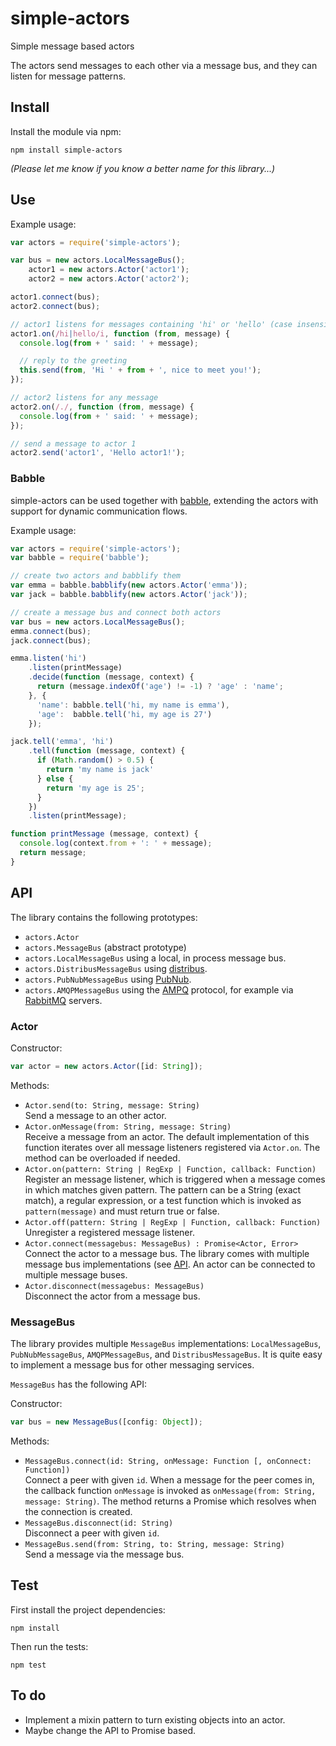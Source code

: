 # simple-actors

Simple message based actors

The actors send messages to each other via a message bus, and they can listen
for message patterns.


## Install

Install the module via npm:

    npm install simple-actors

*(Please let me know if you know a better name for this library...)*


## Use

Example usage:

```js
var actors = require('simple-actors');

var bus = new actors.LocalMessageBus();
    actor1 = new actors.Actor('actor1');
    actor2 = new actors.Actor('actor2');

actor1.connect(bus);
actor2.connect(bus);

// actor1 listens for messages containing 'hi' or 'hello' (case insensitive)
actor1.on(/hi|hello/i, function (from, message) {
  console.log(from + ' said: ' + message);

  // reply to the greeting
  this.send(from, 'Hi ' + from + ', nice to meet you!');
});

// actor2 listens for any message
actor2.on(/./, function (from, message) {
  console.log(from + ' said: ' + message);
});

// send a message to actor 1
actor2.send('actor1', 'Hello actor1!');
```

### Babble

simple-actors can be used together with [babble](https://github.com/enmasseio/babble), extending the actors with support for dynamic communication flows.

Example usage: 

```js
var actors = require('simple-actors');
var babble = require('babble');

// create two actors and babblify them
var emma = babble.babblify(new actors.Actor('emma'));
var jack = babble.babblify(new actors.Actor('jack'));

// create a message bus and connect both actors
var bus = new actors.LocalMessageBus();
emma.connect(bus);
jack.connect(bus);

emma.listen('hi')
    .listen(printMessage)
    .decide(function (message, context) {
      return (message.indexOf('age') != -1) ? 'age' : 'name';
    }, {
      'name': babble.tell('hi, my name is emma'),
      'age':  babble.tell('hi, my age is 27')
    });

jack.tell('emma', 'hi')
    .tell(function (message, context) {
      if (Math.random() > 0.5) {
        return 'my name is jack'
      } else {
        return 'my age is 25';
      }
    })
    .listen(printMessage);

function printMessage (message, context) {
  console.log(context.from + ': ' + message);
  return message;
}
```


## API

The library contains the following prototypes:

- `actors.Actor`
- `actors.MessageBus` (abstract prototype)
- `actors.LocalMessageBus` using a local, in process message bus.
- `actors.DistribusMessageBus` using [distribus](https://github.com/enmasseio/distribus).
- `actors.PubNubMessageBus` using [PubNub](http://www.pubnub.com/).
- `actors.AMQPMessageBus` using the [AMPQ](http://www.amqp.org/) protocol,
  for example via [RabbitMQ](https://www.rabbitmq.com/) servers.


### Actor

Constructor:

```js
var actor = new actors.Actor([id: String]);
```

Methods:

- `Actor.send(to: String, message: String)`  
  Send a message to an other actor.
- `Actor.onMessage(from: String, message: String)`  
  Receive a message from an actor. The default implementation of this function
  iterates over all message listeners registered via `Actor.on`. The method can
  be overloaded if needed.
- `Actor.on(pattern: String | RegExp | Function, callback: Function)`  
  Register an message listener, which is triggered when a message comes in which
  matches given pattern. The pattern can be a String (exact match), a
  regular expression, or a test function which is invoked as `pattern(message)`
  and must return true or false.
- `Actor.off(pattern: String | RegExp | Function, callback: Function)`  
  Unregister a registered message listener.
- `Actor.connect(messagebus: MessageBus) : Promise<Actor, Error>`  
  Connect the actor to a message bus. The library comes with multiple message 
  bus implementations (see [API](#api). An actor can be connected to multiple 
  message buses.
- `Actor.disconnect(messagebus: MessageBus)`  
  Disconnect the actor from a message bus.


### MessageBus

The library provides multiple `MessageBus` implementations: `LocalMessageBus`,
`PubNubMessageBus`, `AMQPMessageBus`, and `DistribusMessageBus`. It is quite 
easy to implement a message bus for other messaging services.

`MessageBus` has the following API:

Constructor:

```js
var bus = new MessageBus([config: Object]);
```

Methods:

- `MessageBus.connect(id: String, onMessage: Function [, onConnect: Function])`  
  Connect a peer with given `id`. When a message for the peer comes in,
  the callback function `onMessage` is invoked as `onMessage(from: String,
  message: String)`. The method returns a Promise which resolves when the 
  connection is created.
- `MessageBus.disconnect(id: String)`  
  Disconnect a peer with given `id`.
- `MessageBus.send(from: String, to: String, message: String)`  
  Send a message via the message bus.



## Test

First install the project dependencies:

    npm install

Then run the tests:

    npm test


## To do

- Implement a mixin pattern to turn existing objects into an actor.
- Maybe change the API to Promise based.
